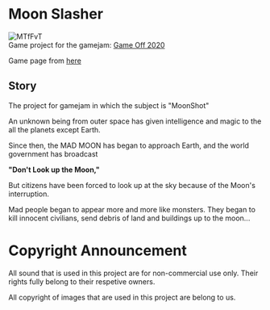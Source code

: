 # Moon Slasher
![MTfFvT](https://user-images.githubusercontent.com/43133819/100558581-58e7e900-32f2-11eb-971c-d8396a83f8c4.png)  
Game project for the gamejam: [Game Off 2020](https://itch.io/jam/game-off-2020)

Game page from [here](https://kwon770.itch.io/moon-slasher)

## Story

The project for gamejam in which the subject is "MoonShot"

An unknown being from outer space has given intelligence and magic to the all the planets except Earth.

Since then, the MAD MOON has began to approach Earth, and the world government has broadcast

**"Don't Look up the Moon,"**

But citizens have been forced to look up at the sky because of the Moon's interruption.

Mad people began to appear more and more like monsters.
They began to kill innocent civilians, send debris of land and buildings up to the moon...



# Copyright Announcement
All sound that is used in this project are for non-commercial use only. Their rights fully belong to their respetive owners.

All copyright of images that are used in this project are belong to us.
